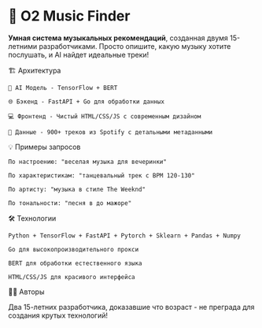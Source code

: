 # 🎵 O2 Music Finder

**Умная система музыкальных рекомендаций**, созданная двумя 15-летними разработчиками. Просто опишите, какую музыку хотите послушать, и AI найдет идеальные треки!

🏗️ Архитектура

    🧠 AI Модель - TensorFlow + BERT 

    🌐 Бэкенд - FastAPI + Go для обработки данных

    💻 Фронтенд - Чистый HTML/CSS/JS с современным дизайном

    🎵 Данные - 900+ треков из Spotify с детальными метаданными
💡 Примеры запросов

    По настроению: "веселая музыка для вечеринки"

    По характеристикам: "танцевальный трек с BPM 120-130"

    По артисту: "музыка в стиле The Weeknd"

    По тональности: "песня в до мажоре"

🛠️ Технологии

    Python + TensorFlow + FastAPI + Pytorch + Sklearn + Pandas + Numpy

    Go для высокопроизводительного прокси

    BERT для обработки естественного языка

    HTML/CSS/JS для красивого интерфейса

👨‍💻 Авторы

Два 15-летних разработчика, доказавшие что возраст - не преграда для создания крутых технологий!
